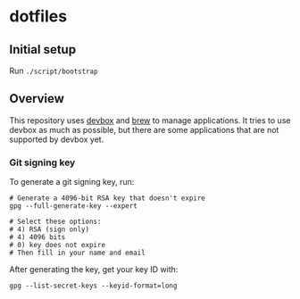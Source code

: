 # dotfiles

## Initial setup

Run `./script/bootstrap`

## Overview

This repository uses [devbox](https://www.jetify.com/devbox) and [brew](https://brew.sh/) to manage applications. It tries to use devbox
as much as possible, but there are some applications that are not supported by devbox yet.

### Git signing key

To generate a git signing key, run:

```shell
# Generate a 4096-bit RSA key that doesn't expire
gpg --full-generate-key --expert

# Select these options:
# 4) RSA (sign only)
# 4) 4096 bits
# 0) key does not expire
# Then fill in your name and email
```

After generating the key, get your key ID with:

```shell
gpg --list-secret-keys --keyid-format=long
```
